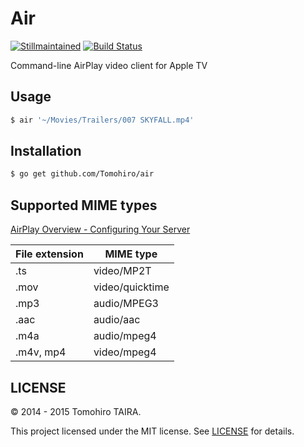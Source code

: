 Air
================================================================================

[![Stillmaintained](http://stillmaintained.com/Tomohiro/air.png)](http://stillmaintained.com/Tomohiro/air)
[![Build Status](https://img.shields.io/travis/Tomohiro/air.svg?style=flat-square)](https://travis-ci.org/Tomohiro/air)

Command-line AirPlay video client for Apple TV


Usage
--------------------------------------------------------------------------------

```sh
$ air '~/Movies/Trailers/007 SKYFALL.mp4'
```


Installation
--------------------------------------------------------------------------------

```sh
$ go get github.com/Tomohiro/air
```


Supported MIME types
--------------------------------------------------------------------------------

[AirPlay Overview - Configuring Your Server](http://developer.apple.com/library/ios/#documentation/AudioVideo/Conceptual/AirPlayGuide/PreparingYourMediaforAirPlay/PreparingYourMediaforAirPlay.html)

File extension | MIME type
-------------- | ----------------
.ts            | video/MP2T
.mov           | video/quicktime
.mp3           | audio/MPEG3
.aac           | audio/aac
.m4a           | audio/mpeg4
.m4v, mp4      | video/mpeg4


LICENSE
--------------------------------------------------------------------------------

&copy; 2014 - 2015 Tomohiro TAIRA.

This project licensed under the MIT license. See [LICENSE](LICENSE) for details.
